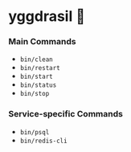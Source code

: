 # yggdrasil :rainbow:

### Main Commands

- `bin/clean`
- `bin/restart`
- `bin/start`
- `bin/status`
- `bin/stop`

### Service-specific Commands

- `bin/psql`
- `bin/redis-cli`
